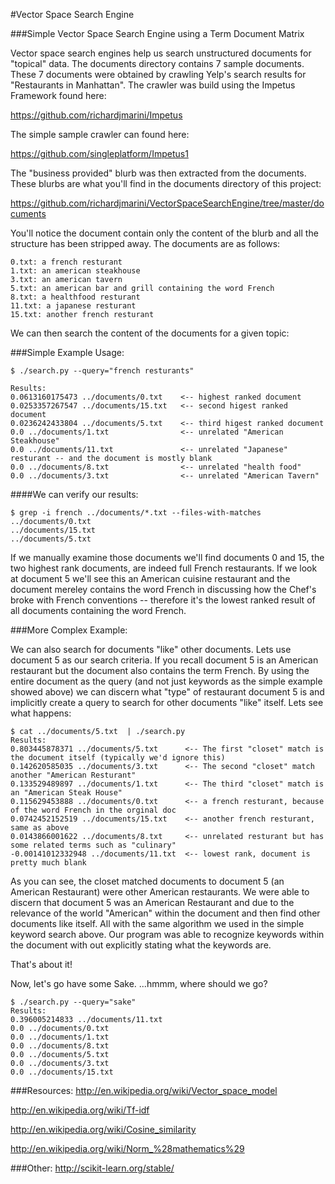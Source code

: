 #Vector Space Search Engine 

###Simple Vector Space Search Engine using a Term Document Matrix

Vector space search engines help us search unstructured documents for "topical" data. The documents directory contains 7 sample documents.  These 7 documents were obtained by crawling Yelp's search results for "Restaurants in Manhattan".  The crawler was build using the Impetus Framework found here:

https://github.com/richardjmarini/Impetus 

The simple sample crawler can found here: 

https://github.com/singleplatform/Impetus1

The "business provided" blurb was then extracted from the documents.  
These blurbs are what you'll find in the documents directory of this project:

https://github.com/richardjmarini/VectorSpaceSearchEngine/tree/master/documents

You'll notice the document contain only the content of the blurb and all the structure has been stripped away.  The documents are as follows:
```
0.txt: a french resturant
1.txt: an american steakhouse
3.txt: an american tavern
5.txt: an american bar and grill containing the word French
8.txt: a healthfood resturant
11.txt: a japanese resturant
15.txt: another french resturant
```

We can then search the content of the documents for a given topic:

###Simple Example Usage:
```
$ ./search.py --query="french resturants"

Results:
0.0613160175473 ../documents/0.txt    <-- highest ranked document
0.0253357267547 ../documents/15.txt   <-- second higest ranked document
0.0236242433804 ../documents/5.txt    <-- third higest ranked document
0.0 ../documents/1.txt                <-- unrelated "American Steakhouse"
0.0 ../documents/11.txt               <-- unrelated "Japanese" resturant -- and the document is mostly blank 
0.0 ../documents/8.txt                <-- unrelated "health food"
0.0 ../documents/3.txt                <-- unrelated "American Tavern"
```

####We can verify our results:
```
$ grep -i french ../documents/*.txt --files-with-matches
../documents/0.txt
../documents/15.txt
../documents/5.txt

```

If we manually examine those documents we'll find documents 0 and 15, the two highest rank documents, are indeed full French restaurants.  If we look at document 5 we'll see this an American cuisine restaurant and the document mereley contains the word French in discussing how the Chef's broke with French conventions -- therefore it's the lowest ranked result of all documents containing the word French.

###More Complex Example:

We can also search for documents "like" other documents. Lets use document 5 as our search criteria. If you recall document 5 is an American restaurant but the document also contains the term French.  By using the entire document as the query (and not just keywords as the simple example showed above) we can discern what "type" of restaurant document 5 is and implicitly create a query to search for other documents "like" itself. Lets see what happens: 
```
$ cat ../documents/5.txt  | ./search.py 
Results:
0.803445878371 ../documents/5.txt      <-- The first "closet" match is the document itself (typically we'd ignore this)
0.142620585035 ../documents/3.txt      <-- The second "closet" match another "American Resturant"
0.133529489897 ../documents/1.txt      <-- The third "closet" match is an "American Steak House"
0.115629453888 ../documents/0.txt      <-- a french resturant, because of the word French in the orginal doc 
0.0742452152519 ../documents/15.txt    <-- another french resturant, same as above
0.0143866001622 ../documents/8.txt     <-- unrelated resturant but has some related terms such as "culinary"
-0.00141012332948 ../documents/11.txt  <-- lowest rank, document is pretty much blank
```

As you can see, the closet matched documents to document 5 (an American Restaurant) were other American restaurants. We were able to discern that document 5 was an American Restaurant and due to the relevance of the world "American" within the document and then find other documents like itself. All with the same algorithm we used in the simple keyword search above.  Our program was able to recognize keywords within the document with out explicitly stating what the keywords are. 

That's about it!

Now, let's go have some Sake.  ...hmmm, where should we go?
```
$ ./search.py --query="sake"
Results:
0.396005214833 ../documents/11.txt
0.0 ../documents/0.txt
0.0 ../documents/1.txt
0.0 ../documents/8.txt
0.0 ../documents/5.txt
0.0 ../documents/3.txt
0.0 ../documents/15.txt
```


###Resources:
http://en.wikipedia.org/wiki/Vector_space_model

http://en.wikipedia.org/wiki/Tf-idf

http://en.wikipedia.org/wiki/Cosine_similarity

http://en.wikipedia.org/wiki/Norm_%28mathematics%29

###Other:
http://scikit-learn.org/stable/


